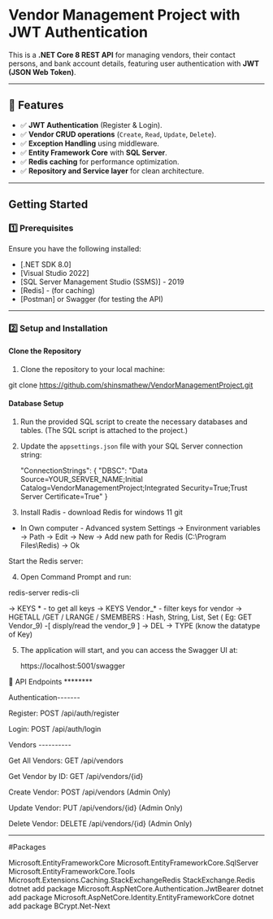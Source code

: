 # Vendor Management Project with JWT Authentication

This is a **.NET Core 8 REST API** for managing vendors, their contact persons, and bank account details, featuring user authentication with **JWT (JSON Web Token)**.

---

## 📌 Features

- ✅ **JWT Authentication** (Register & Login).
- ✅ **Vendor CRUD operations** (`Create`, `Read`, `Update`, `Delete`).
- ✅ **Exception Handling** using middleware.
- ✅ **Entity Framework Core** with **SQL Server**.
- ✅ **Redis caching** for performance optimization.
- ✅ **Repository and Service layer** for clean architecture.

---

##   Getting Started

### **1️⃣ Prerequisites**

Ensure you have the following installed:

- [.NET SDK 8.0]
- [Visual Studio 2022]
- [SQL Server Management Studio (SSMS)] - 2019
- [Redis] - (for caching)
- [Postman] or Swagger (for testing the API)

---

### **2️⃣ Setup and Installation**

#### **Clone the Repository**

1. Clone the repository to your local machine:

 git clone https://github.com/shinsmathew/VendorManagementProject.git

#### **Database Setup**

1. Run the provided SQL script to create the necessary databases and tables. (The SQL script is attached to the project.)

2. Update the `appsettings.json` file with your SQL Server connection string:


     "ConnectionStrings": {
    "DBSC": "Data Source=YOUR_SERVER_NAME;Initial Catalog=VendorManagementProject;Integrated Security=True;Trust Server Certificate=True"
}

3. Install Radis - download Redis for windows 11 git

- In Own computer - Advanced system Settings -> Environment variables -> Path -> Edit -> New -> Add new path for Redis (C:\Program Files\Redis) -> Ok

Start the Redis server:

4. Open Command Prompt and run:

 redis-server
 redis-cli

-> KEYS *     - to get all keys
-> KEYS Vendor_*  - filter keys for vendor
-> HGETALL /GET / LRANGE / SMEMBERS <key>  : Hash, String, List, Set    ( Eg:  GET Vendor_9) -[ disply/read the vendor_9 ]
-> DEL <key>
-> TYPE <key> (know the datatype of Key)


5. The application will start, and you can access the Swagger UI at:

   https://localhost:5001/swagger


📄 API Endpoints ********

Authentication-------

Register: POST /api/auth/register

Login: POST /api/auth/login

Vendors ----------

Get All Vendors: GET /api/vendors 

Get Vendor by ID: GET /api/vendors/{id} 

Create Vendor: POST /api/vendors (Admin Only)

Update Vendor: PUT /api/vendors/{id} (Admin Only)

Delete Vendor: DELETE /api/vendors/{id} (Admin Only)

------------------------------------------------

#Packages

Microsoft.EntityFrameworkCore
Microsoft.EntityFrameworkCore.SqlServer
Microsoft.EntityFrameworkCore.Tools
Microsoft.Extensions.Caching.StackExchangeRedis
StackExchange.Redis
dotnet add package Microsoft.AspNetCore.Authentication.JwtBearer
dotnet add package Microsoft.AspNetCore.Identity.EntityFrameworkCore
dotnet add package BCrypt.Net-Next






